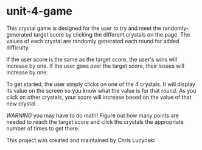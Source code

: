 # unit-4-game

<!-- What the project does: -->

This crystal game is designed for the user to try and meet the randomly-generated target score by clicking the different crystals on the page. The values of each crystal are randomly generated each round for added difficulty.  

If the user score is the same as the target score, the user's wins will increase by one. If the user goes over the target score, their losses will increase by one.  

<!-- How users can get started with the project: -->

To get started, the user simply clicks on one of the 4 crystals.  It will display its value on the screen so you know what the value is for that round.  As you click on other crystals, your score will increase based on the value of that new crystal.  

*WARNING* you may have to do math! Figure out how many points are needed to reach the target score and click the crystals the appropriate number of times to get there.


This project was created and maintained by Chris Lucynski


